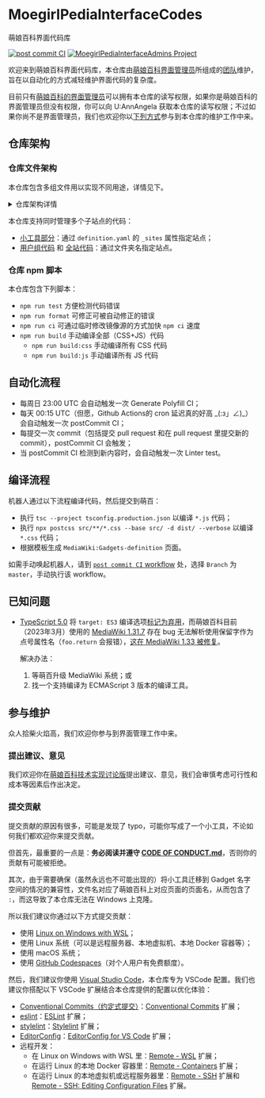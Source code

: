 # MoegirlPediaInterfaceCodes

萌娘百科界面代码库

[![post commit CI](https://github.com/MoegirlPediaInterfaceAdmins/MoegirlPediaInterfaceCodes/actions/workflows/postCommit.yaml/badge.svg)](https://github.com/MoegirlPediaInterfaceAdmins/MoegirlPediaInterfaceCodes/actions/workflows/postCommit.yaml) [![MoegirlPediaInterfaceAdmins Project](https://img.shields.io/badge/MoegirlPediaInterfaceAdmins-Project-blue?style=flat&logo=github&labelColor=343B42)](https://github.com/orgs/MoegirlPediaInterfaceAdmins/projects/1/views/1)

欢迎来到萌娘百科界面代码库，本仓库由[萌娘百科界面管理员](https://zh.moegirl.org.cn/_?curid=489391)所组成的[团队](https://github.com/MoegirlPediaInterfaceAdmins)维护，旨在以自动化的方式减轻维护界面代码的复杂度。

目前只有[萌娘百科的界面管理员](https://zh.moegirl.org.cn/Special:Listusers/interface-admin)可以拥有本仓库的读写权限，如果你是萌娘百科的界面管理员但没有权限，你可以向 U:AnnAngela 获取本仓库的读写权限；不过如果你尚不是界面管理员，我们也欢迎你以[下列方式](#参与维护)参与到本仓库的维护工作中来。

## 仓库架构

### 仓库文件架构

本仓库包含多组文件用以实现不同用途，详情见下。

<details><summary>仓库架构详情</summary>

- [`.github`](.github) 文件夹用以保存 GitHub Dependabot 和 GitHub Actions 所需配置文件，其中：
  - [`.github/workflows/postCommit.yaml`](.github/workflows/postCommit.yaml) 用以保存自动化流程，包含自动配置 Conventional Commits（约定式提交）所需 scope（作用域）信息、自动导入来自 npm 和指定页面的代码、自动补全小工具列表；：
  - [`.github/workflows/generatePolyfill.yaml`](.github/workflows/generatePolyfill.yaml) 用以自动生成 polyfill 文件；
  - [`.github/workflows/auto_assign.yaml`](.github/workflows/auto_assign.yaml) 用以自动对 pull request 和 issue 添加 assignees 和 reviewers（若有）。
- [`.vscode/settings.json`](.vscode/settings.json) 用来保存 Conventional Commits（约定式提交）所需 scope（作用域）信息；
- [`scripts`](scripts) 文件夹用以保存流程所需代码，其中：
  - [`scripts/postCommit/prepareGit.js`](scripts/postCommit/prepareGit.js) 用来准备 Github Actions 上的 git 环境，自动生成 author 和 committer 的相关信息；
  - [`scripts/browserify/index.js`](scripts/browserify/index.js) 用来通过 [browserify](https://browserify.org/) 库导入来自 npm 的代码，其目标在 [`scripts/browserify/targets.yaml`](scripts/browserify/targets.yaml) 中定义；
  - [`scripts/prefetch/index.js`](scripts/prefetch/index.js) 用来导入来自指定页面的代码，其目标在 [`scripts/prefetch/targets.yaml`](scripts/prefetch/targets.yaml) 中定义；
  - [`scripts/generatePolyfill/index.js`](scripts/generatePolyfill/index.js) 用来自动生成 polyfill 文件，该代码使用了 [JakeChampion/polyfill-service 库](https://github.com/JakeChampion/polyfill-service)；
  - [`scripts/generateGadgetsDefinition/index.js`](scripts/generateGadgetsDefinition/index.js) 用来自动补全小工具列表，当发现新增小工具时，该代码会自动将对应小工具插入到 [`src/gadgets/Gadgets-definition-list.yaml`](src/gadgets/Gadgets-definition-list.yaml) 的响应列表的末尾；
  - [`scripts/generateConventionalCommitsScopes/index.js`](scripts/generateConventionalCommitsScopes/index.js) 用来自动配置 Conventional Commits（约定式提交）所需 scope（作用域）信息；
  - [`scripts/postCommit/linguist-generated.js`](scripts/postCommit/linguist-generated.js) 用来自动生成 [`.gitattributes`](.gitattributes) 以告知 Github 如何区分代码是否自动生成；
  - [`scripts/postCommit/push.js`](scripts/postCommit/push.js) 用来推送由 Github Actions 做出的更改；
  - [`scripts/emailmapChecker/index.js`](scripts/emailmapChecker/index.js) 用来检查相关用户是否将其萌娘百科用户名和邮箱地址添加到 [`.mailmap`](.mailmap)，若当前环境为本地则检测 git 配置文件里的邮箱地址，若当前环境为 Github Actions 则检查相关 commits 的邮箱地址。
  - [`scripts/ci/before.js`](scripts/ci/before.js) 和 [`scripts/ci/after.js`](scripts/ci/after.js) 用来在 `npm run ci` 里自动替换 [`package-lock.json`](package-lock.json) 里的 `resolved` 对应的 registry 为你本地设置的 registry，有助于加快安装速度。
- 自动化工具的配置文件：
  - [`.eslintrc.yaml`](.eslintrc.yaml) 配置 eslint，由于所有 Javascript 代码都需经过编译，故其 `parserOptions.ecmaVersion` 被指定为 `latest` 以便充分利用最新标准；
  - [`tsconfig.json`](tsconfig.json) 配置 tsc，由于需要生成能通过小工具扩展验证的代码，故其 `compilerOptions.target` 被指定为 `ES3`；
  - [`.stylelintrc.yaml`](.stylelintrc.yaml) 配置 stylelint；
  - [`.postcssrc.yaml`](.postcssrc.yaml) 配置 postcss；
  - [`.browserslistrc`](.browserslistrc) 配置 [autoprifixer](https://github.com/postcss/autoprefixer) 所使用的 [browserslist](https://github.com/browserslist/browserslist)，目前暂定锚定为 [`defaults`](https://github.com/browserslist/browserslist#full-list) 的基础上添加 `Chrome >= 70` 以适应萌百用户群体。
- 代码部分：
  - [`src/gadgets`](src/gadgets) 以文件夹形式保存小工具，每一个文件夹都是一个小工具，里面包含以下内容：
    - `definition.yaml` 保存小工具配置，包括依赖项、所需权限等，以 `_` 开头的键值对是其他配置，如小工具所在的章节等；
    - `.eslintrc.yaml` （可选）用以阻止 eslint 在某些文件上进行检查，常见于来自 npm 和指定页面的代码；
    - `*.js` 和 `*.css` 为小工具代码，文件名为萌娘百科上对应页面的页面名；
  - [`src/groups`](src/groups) 以文件夹形式保存用户组级别代码，每一个文件夹都对应一个子站点，每一个站点文件夹的子文件夹对应一个用户组，里面包含 `*.js` 和 `*.css` 等代码，文件名为萌娘百科上对应页面的页面名；
  - [`src/global`](src/global) 保存全站代码，每一个文件夹都对应一个站点，里面包含 `*.js` 和 `*.css` 等代码，文件名为萌娘百科上对应页面的页面名。

</details>

本仓库支持同时管理多个子站点的代码：

- [小工具部分](src/gadgets)：通过 `definition.yaml` 的 `_sites` 属性指定站点；
- [用户组代码](src/groups) 和 [全站代码](src/global)：通过文件夹名指定站点。

### 仓库 npm 脚本

本仓库包含下列脚本：

- `npm run test` 方便检测代码错误
- `npm run format` 可修正可被自动修正的错误
- `npm run ci` 可通过临时修改镜像源的方式加快 `npm ci` 速度
- `npm run build` 手动编译全部（CSS+JS）代码
  - `npm run build:css` 手动编译所有 CSS 代码
  - `npm run build:js` 手动编译所有 JS 代码

## 自动化流程

- 每周日 23:00 UTC 会自动触发一次 Generate Polyfill CI；
- 每天 00:15 UTC（但愿，Github Actions的 cron 延迟真的好高 \_(:з」∠)\_）会自动触发一次 postCommit CI；
- 每提交一次 commit（包括提交 pull request 和在 pull request 里提交新的 commit），postCommit CI 会触发；
- 当 postCommit CI 检测到新内容时，会自动触发一次 Linter test。

## 编译流程

机器人通过以下流程编译代码，然后提交到萌百：

- 执行 `tsc --project tsconfig.production.json` 以编译 `*.js` 代码；
- 执行 `npx postcss src/**/*.css --base src/ -d dist/ --verbose` 以编译 `*.css` 代码；
- 根据模板生成 `MediaWiki:Gadgets-definition` 页面。

如需手动唤起机器人，请到 [`post commit CI` workflow](https://github.com/MoegirlPediaInterfaceAdmins/MoegirlPediaInterfaceCodes/actions/workflows/postCommit.yaml) 处，选择 `Branch` 为 `master`，手动执行该 workflow。

## 已知问题

- [TypeScript 5.0](https://devblogs.microsoft.com/typescript/announcing-typescript-5-0/#deprecations-and-default-changes:~:text=and%20setting%20values%3A-,%2D%2Dtarget%3A%20ES3,-%2D%2Dout) 将 `target: ES3` 编译选项[标记为弃用](https://github.com/microsoft/TypeScript/issues/51909#issue-1498969440:~:text=configurations%20as%20deprecated%3A-,target%3A%20ES3,-noImplicitUseStrict)，而萌娘百科目前（2023年3月）使用的 [MediaWiki 1.31.7](https://zh.moegirl.org.cn/Special:%E7%89%88%E6%9C%AC#mw-version-software:~:text=MediaWiki-,1.31.7,-PHP) 存在 bug 无法解析使用保留字作为点号属性名（`foo.return` 会报错），[这在 MediaWiki 1.33 被修复](https://www.mediawiki.org/wiki/MediaWiki_1.33/wmf.19#Core_changes:~:text=Make%20JSMinPlus%20allow%20reserved%20words%20as%20property%20name%20(ES5))。

  解决办法：

  1. 等萌百升级 MediaWiki 系统；或
  2. 找一个支持编译为 ECMAScript 3 版本的编译工具。

## 参与维护

众人拾柴火焰高，我们欢迎你参与到界面管理工作中来。

### 提出建议、意见

我们欢迎你在[萌娘百科技术实现讨论版](https://zh.moegirl.org.cn/_?curid=543139)提出建议、意见，我们会审慎考虑可行性和成本等因素后作出决定。

### 提交贡献

提交贡献的原因有很多，可能是发现了 typo，可能你写成了一个小工具，不论如何我们都欢迎你来提交贡献。

但首先，最重要的一点是：**务必阅读并遵守 [CODE OF CONDUCT.md](CODE_OF_CONDUCT.md)**，否则你的贡献有可能被拒绝。

其次，由于需要确保（虽然永远也不可能出现的）将小工具迁移到 Gadget 名字空间的情况的兼容性，文件名对应了萌娘百科上对应页面的页面名，从而包含了 `:`，而这导致了本仓库无法在 Windows 上克隆。

所以我们建议你通过以下方式提交贡献：

- 使用 [Linux on Windows with WSL](https://learn.microsoft.com/zh-cn/windows/wsl/install)；
- 使用 Linux 系统（可以是远程服务器、本地虚拟机、本地 Docker 容器等）；
- 使用 macOS 系统；
- 使用 [GitHub Codespaces](https://github.com/features/codespaces)（对个人用户有免费额度）。

然后，我们建议你使用 [Visual Studio Code](https://code.visualstudio.com/)，本仓库专为 VSCode 配置。我们也建议你搭配以下 VSCode 扩展结合本仓库提供的配置以优化体验：

- [Conventional Commits（约定式提交）](https://www.conventionalcommits.org/)：[Conventional Commits](https://marketplace.visualstudio.com/items?itemName=vivaxy.vscode-conventional-commits) 扩展；
- [eslint](https://eslint.org/)：[ESLint](https://marketplace.visualstudio.com/items?itemName=dbaeumer.vscode-eslint) 扩展；
- [stylelint](https://stylelint.io/)：[Stylelint](https://marketplace.visualstudio.com/items?itemName=stylelint.vscode-stylelint) 扩展；
- [EditorConfig](https://editorconfig.org/)：[EditorConfig for VS Code](https://marketplace.visualstudio.com/items?itemName=EditorConfig.EditorConfig) 扩展；
- 远程开发：
  - 在 Linux on Windows with WSL 里：[Remote - WSL](https://marketplace.visualstudio.com/items?itemName=ms-vscode-remote.remote-wsl) 扩展；
  - 在运行 Linux 的本地 Docker 容器里：[Remote - Containers](https://marketplace.visualstudio.com/items?itemName=ms-vscode-remote.remote-containers) 扩展；
  - 在运行 Linux 的本地虚拟机或远程服务器里：[Remote - SSH](https://marketplace.visualstudio.com/items?itemName=ms-vscode-remote.remote-ssh) 扩展和 [Remote - SSH: Editing Configuration Files](https://marketplace.visualstudio.com/items?itemName=ms-vscode-remote.remote-ssh-edit) 扩展。
